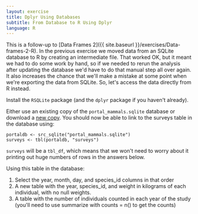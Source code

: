 ```yaml
---
layout: exercise
title: Dplyr Using Databases
subtitle: From Database to R Using Dplyr
language: R
---
```


This is a follow-up to
[Data Frames 2]({{ site.baseurl }}/exercises/Data-frames-2-R). In the previous
exercise we moved data from an SQLite database to R by creating an intermediate
file. That worked OK, but it meant we had to do some work by hand, so if we
needed to rerun the analysis after updating the database we'd have to do that
manual step all over again. It also increases the chance that we'll make a
mistake at some point when we're exporting the data from SQLite. So, let's
access the data directly from R instead.

Install the `RSQLite` package (and the `dplyr` package if you haven't already).

Either use an existing copy of the `portal_mammals.sqlite` database or download
a [new copy](http://files.figshare.com/1919743/portal_mammals.sqlite). You
should now be able to link to the surveys table in the database using:

```
portaldb <- src_sqlite("portal_mammals.sqlite")
surveys <- tbl(portaldb, "surveys")
```

`surveys` will be a `tbl_df`, which means that we won't need to worry about it
printing out huge numbers of rows in the answers below.

Using this table in the database:

1. Select the year, month, day, and species_id columns in that order
2. A new table with the year, species_id, and weight in kilograms of each
   individual, with no null weights.
3. A table with the number of individuals counted in each year of the study
(you'll need to use summarize with counts = n() to get the counts) 
